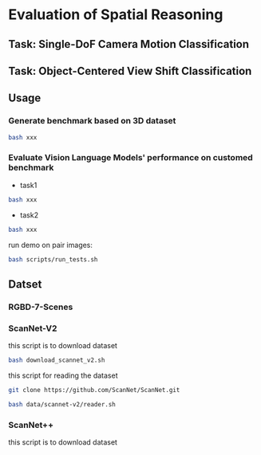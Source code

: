 # Evaluation of Spatial Reasoning
## Task: Single-DoF Camera Motion Classification

## Task: Object-Centered View Shift Classification

## Usage
### Generate benchmark based on 3D dataset
```bash
bash xxx
```
### Evaluate Vision Language Models' performance on customed benchmark
- task1
```bash
bash xxx
```
- task2
```bash
bash xxx
```

run demo on pair images:
```bash
bash scripts/run_tests.sh
```

## Datset
### RGBD-7-Scenes
### ScanNet-V2
this script is to download dataset
```bash
bash download_scannet_v2.sh
```

this script for reading the dataset
```bash
git clone https://github.com/ScanNet/ScanNet.git
```

```bash
bash data/scannet-v2/reader.sh 
```

### ScanNet++
this script is to download dataset

